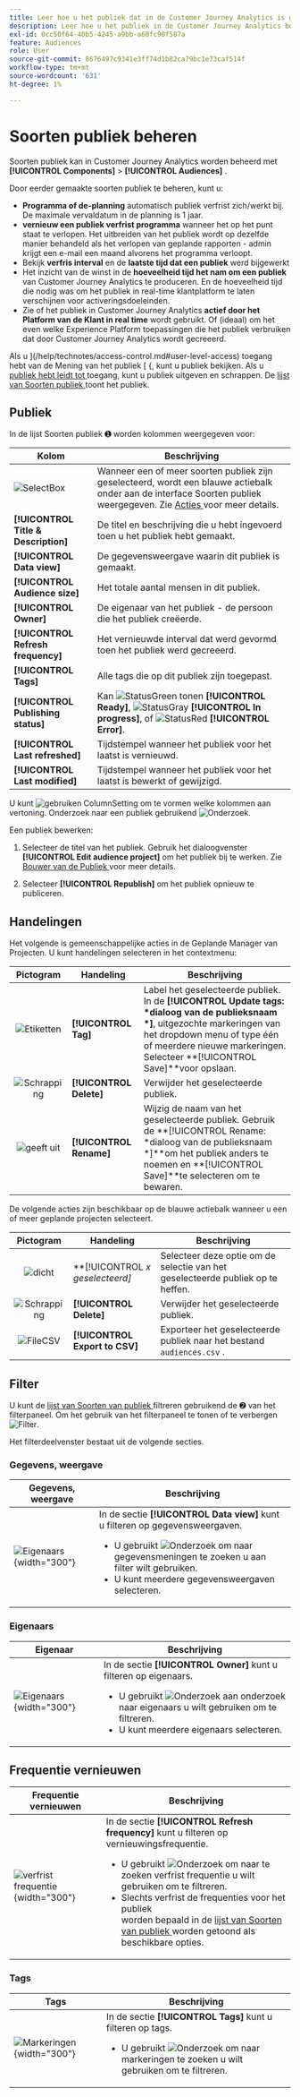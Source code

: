 ```yaml
---
title: Leer hoe u het publiek dat in de Customer Journey Analytics is gemaakt, kunt beheren
description: Leer hoe u het publiek in de Customer Journey Analytics beheert
exl-id: 0cc50f64-40b5-4245-a9bb-a60fc90f507a
feature: Audiences
role: User
source-git-commit: 8676497c9341e3ff74d1b82ca79bc1e73caf514f
workflow-type: tm+mt
source-wordcount: '631'
ht-degree: 1%

---
```


# Soorten publiek beheren

Soorten publiek kan in Customer Journey Analytics worden beheerd met **[!UICONTROL Components]** > **[!UICONTROL Audiences]** .

Door eerder gemaakte soorten publiek te beheren, kunt u:

* **Programma of de-planning** automatisch publiek verfrist zich/werkt bij. De maximale vervaldatum in de planning is 1 jaar.
* **vernieuw een publiek verfrist programma** wanneer het op het punt staat te verlopen. Het uitbreiden van het publiek wordt op dezelfde manier behandeld als het verlopen van geplande rapporten - admin krijgt een e-mail een maand alvorens het programma verloopt.
* Bekijk **verfris interval** en de **laatste tijd dat een publiek** werd bijgewerkt
* Het inzicht van de winst in de **hoeveelheid tijd het nam om een publiek** van Customer Journey Analytics te produceren. En de hoeveelheid tijd die nodig was om het publiek in real-time klantplatform te laten verschijnen voor activeringsdoeleinden.
* Zie of het publiek in Customer Journey Analytics **actief door het Platform van de Klant in real time** wordt gebruikt. Of (ideaal) om het even welke Experience Platform toepassingen die het publiek verbruiken dat door Customer Journey Analytics wordt gecreeerd.

Als u ](/help/technotes/access-control.md#user-level-access) toegang hebt van de Mening van het publiek [ {, kunt u publiek bekijken. Als u [ publiek hebt leidt tot ](/help/technotes/access-control.md#user-level-access) toegang, kunt u publiek uitgeven en schrappen. De [ lijst van Soorten publiek ](#audiences-list) toont het publiek.

## Publiek

In de lijst Soorten publiek ➊ worden kolommen weergegeven voor:

| Kolom | Beschrijving |
| --- | --- |
| ![ SelectBox ](/help/assets/icons/SelectBox.svg) | Wanneer een of meer soorten publiek zijn geselecteerd, wordt een blauwe actiebalk onder aan de interface Soorten publiek weergegeven. Zie [ Acties ](#actions) voor meer details. |
| **[!UICONTROL Title & Description]** | De titel en beschrijving die u hebt ingevoerd toen u het publiek hebt gemaakt. |
| **[!UICONTROL Data view]** | De gegevensweergave waarin dit publiek is gemaakt. |
| **[!UICONTROL Audience size]** | Het totale aantal mensen in dit publiek. |
| **[!UICONTROL Owner]** | De eigenaar van het publiek - de persoon die het publiek creëerde. |
| **[!UICONTROL Refresh frequency]** | Het vernieuwde interval dat werd gevormd toen het publiek werd gecreeerd. |
| **[!UICONTROL Tags]** | Alle tags die op dit publiek zijn toegepast. |
| **[!UICONTROL Publishing status]** | Kan ![ StatusGreen ](/help/assets/icons/StatusGreen.svg) tonen **[!UICONTROL Ready]**, ![ StatusGray ](/help/assets/icons/StatusGray.svg) **[!UICONTROL In progress]**, of ![ StatusRed ](/help/assets/icons/StatusRed.svg) **[!UICONTROL Error]**. |
| **[!UICONTROL Last refreshed]** | Tijdstempel wanneer het publiek voor het laatst is vernieuwd. |
| **[!UICONTROL Last modified]** | Tijdstempel wanneer het publiek voor het laatst is bewerkt of gewijzigd. |

U kunt ![ gebruiken ColumnSetting ](/help/assets/icons/ColumnSetting.svg) om te vormen welke kolommen aan vertoning. Onderzoek naar een publiek gebruikend ![ Onderzoek ](/help/assets/icons/Search.svg).

Een publiek bewerken:

1. Selecteer de titel van het publiek. Gebruik het dialoogvenster **[!UICONTROL Edit audience project]** om het publiek bij te werken. Zie [ Bouwer van de Publiek ](publish.md#audience-builder) voor meer details.

1. Selecteer **[!UICONTROL Republish]** om het publiek opnieuw te publiceren.


## Handelingen

Het volgende is gemeenschappelijke acties in de Geplande Manager van Projecten. U kunt handelingen selecteren in het contextmenu:

| Pictogram | Handeling | Beschrijving |
|:---:|---|---|
| ![ Etiketten ](/help/assets/icons/Labels.svg) | **[!UICONTROL Tag]** | Label het geselecteerde publiek. In de **[!UICONTROL Update tags: *dialoog van de publieksnaam *]**, uitgezochte markeringen van het dropdown menu of type één of meerdere nieuwe markeringen. Selecteer **[!UICONTROL Save]**voor opslaan. |
| ![ Schrapping ](/help/assets/icons/Delete.svg) | **[!UICONTROL Delete]** | Verwijder het geselecteerde publiek. |
| ![ geeft ](/help/assets/icons/Edit.svg) uit | **[!UICONTROL Rename]** | Wijzig de naam van het geselecteerde publiek. Gebruik de **[!UICONTROL Rename: *dialoog van de publieksnaam *]**om het publiek anders te noemen en **[!UICONTROL Save]**te selecteren om te bewaren. |

De volgende acties zijn beschikbaar op de blauwe actiebalk wanneer u een of meer geplande projecten selecteert.

| Pictogram | Handeling | Beschrijving |
|:---:|---|---|
| ![ dicht ](/help/assets/icons/Close.svg) | **[!UICONTROL *x *geselecteerd]** | Selecteer deze optie om de selectie van het geselecteerde publiek op te heffen. |
| ![ Schrapping ](/help/assets/icons/Delete.svg) | **[!UICONTROL Delete]** | Verwijder het geselecteerde publiek. |
| ![ FileCSV ](/help/assets/icons/FileCSV.svg) | **[!UICONTROL Export to CSV]** | Exporteer het geselecteerde publiek naar het bestand `audiences.csv` . |

## Filter

U kunt de [ lijst van Soorten van publiek ](#audiences-list) filtreren gebruikend de ➋ van het filterpaneel. Om het gebruik van het filterpaneel te tonen of te verbergen ![ Filter ](/help/assets/icons/Filter.svg).

Het filterdeelvenster bestaat uit de volgende secties.

### Gegevens, weergave

| Gegevens, weergave | Beschrijving |
|---|---|
| ![ Eigenaars ](/help/components/audiences/assets/audiences-filter-dataviews.png){width="300"} | In de sectie **[!UICONTROL Data view]** kunt u filteren op gegevensweergaven. <ul><li>U gebruikt ![ Onderzoek ](/help/assets/icons/Search.svg) om naar gegevensmeningen te zoeken u aan filter wilt gebruiken.</li><li>U kunt meerdere gegevensweergaven selecteren.</li></ul> |

### Eigenaars

| Eigenaar | Beschrijving |
|---|---|
| ![ Eigenaars ](/help/components/audiences/assets/audiences-filter-owner.png){width="300"} | In de sectie **[!UICONTROL Owner]** kunt u filteren op eigenaars. <ul><li>U gebruikt ![ Onderzoek ](/help/assets/icons/Search.svg) aan onderzoek naar eigenaars u wilt gebruiken om te filtreren.</li><li>U kunt meerdere eigenaars selecteren. </li></ul> |

## Frequentie vernieuwen

| Frequentie vernieuwen | Beschrijving |
|---|---|
| ![ verfrist frequentie ](/help/components/audiences/assets/audiences-filter-refreshfrequency.png){width="300"} | In de sectie **[!UICONTROL Refresh frequency]** kunt u filteren op vernieuwingsfrequentie. <ul><li>U gebruikt ![ Onderzoek ](/help/assets/icons/Search.svg) om naar te zoeken verfrist frequentie u wilt gebruiken om te filtreren.</li><li>Slechts verfrist de frequenties voor het publiek <br/> worden bepaald in de [ lijst van Soorten van publiek ](#audiences-list) worden getoond als beschikbare opties.</li></ul> |


### Tags

| Tags | Beschrijving |
|---|---|
| ![ Markeringen ](/help/components/audiences/assets/audiences-filter-tags.png){width="300"} | In de sectie **[!UICONTROL Tags]** kunt u filteren op tags. <ul><li>U gebruikt ![ Onderzoek ](/help/assets/icons/Search.svg) om naar markeringen te zoeken u wilt gebruiken om te filtreren. |
